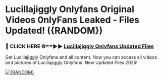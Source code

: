 # Lucillajiggly Onlyfans Original Videos 0nlyFans Leaked - Files Updated! ({RANDOM})

<h3>🔴 CLICK HERE 🌐==►► <a href="https://betterlinks.top/A2PfLJ" rel="nofollow">Lucillajiggly Onlyfans Updated Files</a></h3>

Get Lucillajiggly Onlyfans and all content. Now you can access all videos and pictures of Lucillajiggly Onlyfans. New Updated Files 2025!

[![{RANDOM}](https://i.imgur.com/ppqm5kG.gif)](https://betterlinks.top/A2PfLJ)